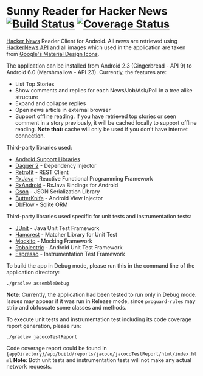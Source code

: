# Sunny Reader for Hacker News [![Build Status](https://travis-ci.org/setiawanp/sunny-reader.svg?branch=master)](https://travis-ci.org/setiawanp/sunny-reader) [![Coverage Status](https://coveralls.io/repos/github/setiawanp/sunny-reader/badge.svg?branch=master)](https://coveralls.io/github/setiawanp/sunny-reader?branch=master)
[Hacker News](https://news.ycombinator.com/) Reader Client for Android. All news are retrieved using [HackerNews API](https://github.com/HackerNews/API) and all images which used in the application are taken from [Google's Material Design Icons](https://design.google.com/icons/).

The application can be installed from Android 2.3 (Gingerbread - API 9) to Android 6.0 (Marshmallow - API 23). Currently, the features are:
- List Top Stories
- Show comments and replies for each News/Job/Ask/Poll in a tree alike structure
- Expand and collapse replies
- Open news article in external browser
- Support offline reading. If you have retrieved top stories or seen comment in a story previously, it will be cached locally to support offline reading. **Note that:** cache will only be used if you don't have internet connection.

Third-party libraries used:
- [Android Support Libraries](http://developer.android.com/tools/support-library/index.html)
- [Dagger 2](http://google.github.io/dagger/) - Dependency Injector
- [Retrofit](http://square.github.io/retrofit/) - REST Client
- [RxJava](https://github.com/ReactiveX/RxJava) - Reactive Functional Programming Framework
- [RxAndroid](https://github.com/ReactiveX/RxAndroid) - RxJava Bindings for Android
- [Gson](https://github.com/google/gson) - JSON Serialization Library
- [ButterKnife](http://jakewharton.github.io/butterknife/) - Android View Injector
- [DbFlow](https://github.com/Raizlabs/DBFlow) - Sqlite ORM

Third-party libraries used specific for unit tests and instrumentation tests:
- [JUnit](http://junit.org/) - Java Unit Test Framework
- [Hamcrest](http://hamcrest.org/JavaHamcrest/) - Matcher Library for Unit Test
- [Mockito](http://mockito.org/) - Mocking Framework
- [Robolectric](http://robolectric.org/) - Android Unit Test Framework
- [Espresso](https://google.github.io/android-testing-support-library/docs/espresso/) - Instrumentation Test Framework

To build the app in Debug mode, please run this in the command line of the application directory:
```
./gradlew assembleDebug
```
**Note**: Currently, the application had been tested to run only in Debug mode. Issues may appear if it was run in Release mode, since `proguard-rules` may strip and obfuscate some classes and methods.


To execute unit tests and instrumentation test including its code coverage report generation, please run:
```
./gradlew jacocoTestReport
```
Code coverage report could be found in `{appDirectory}/app/build/reports/jacoco/jacocoTestReport/html/index.html`
**Note**: Both unit tests and instrumentation tests will not make any actual network requests.
